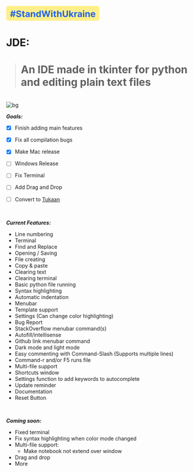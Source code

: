 ![#StandWithUkraine](https://raw.githubusercontent.com/vshymanskyy/StandWithUkraine/main/badges/StandWithUkraine.svg)
# JDE:
> # An IDE made in tkinter for python and editing plain text files
<br>

<img width="1233" alt="bg" src="https://user-images.githubusercontent.com/95927277/165965795-15447c46-0944-4e5e-bbb3-0a892a03a9a5.png">

<br>

_***Goals:***_
- [x] Finish adding main features

- [x] Fix all compilation bugs

- [x] Make Mac release
- [ ] Windows Release
- [ ] Fix Terminal
- [ ] Add Drag and Drop
- [ ] Convert to <a href="https://tukaan.github.io/" target="_blank" rel="noopener noreferrer">Tukaan</a>

<br>

***Current Features:***
- Line numbering
- Terminal
- Find and Replace
- Opening / Saving
- File creating
- Copy & paste
- Clearing text
- Clearing terminal
- Basic python file running
- Syntax highlighting
- Automatic indentation
- Menubar
- Template support
- Settings (Can change color highlighting)
- Bug Report
- StackOverflow menubar command(s)
- Autofill/intellisense
- Github link menubar command
- Dark mode and light mode
- Easy commenting with Command-Slash (Supports multiple lines)
- Command-r and/or F5 runs file
- Multi-file support
- Shortcuts window
- Settings function to add keywords to autocomplete
- Update reminder
- Documentation
- Reset Button

<br>

***Coming soon:***
- Fixed terminal
- Fix syntax highlighting when color mode changed
- Multi-file support:
  - Make notebook not extend over window
- Drag and drop
- More
